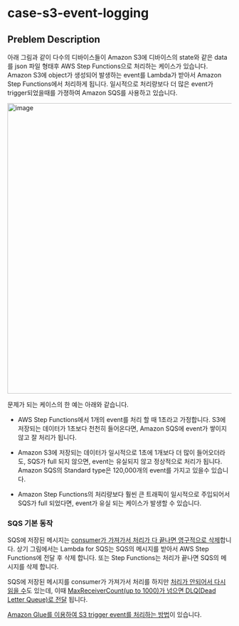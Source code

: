 # case-s3-event-logging

## Preblem Description 

아래 그림과 같이 다수의 디바이스들이 Amazon S3에 디바이스의 state와 같은 data를 json 파일 형태후 AWS Step Functions으로 처리하는 케이스가 있습니다. Amazon S3에 object가 생성되어 발생하는 event를 Lambda가 받아서 Amazon Step Functions에서 처리하게 됩니다. 일시적으로 처리량보다 더 많은 event가 trigger되었을때를 가졍하여 Amazon SQS를 사용하고 있습니다. 

<img width="654" alt="image" src="https://user-images.githubusercontent.com/52392004/165797212-de9ed666-7a1f-456a-9d3f-638d1f28d168.png">

문제가 되는 케이스의 한 예는 아래와 같습니다.

- AWS Step Functions에서 1개의 event를 처리 할 때 1초라고 가정합니다. S3에 저장되는 데이터가 1초보다 천천히 들어온다면, Amazon SQS에 event가 쌓이지 않고 잘 처리가 됩니다.

- Amazon S3에 저장되는 데이터가 일시적으로 1초에 1개보다 더 많이 들어오더라도, SQS가 full 되지 않으면, event는 유실되지 않고 정상적으로 처리가 됩니다. Amazon SQS의 Standard type은 120,000개의 event를 가지고 있을수 있습니다.

- Amazon Step Functions의 처리량보다 훨씬 큰 트래픽이 일시적으로 주입되어서 SQS가 full 되었다면, event가 유실 되는 케이스가 발생할 수 있습니다. 


### SQS 기본 동작 

SQS에 저장된 메시지는 [consumer가 가져가서 처리가 다 끝나면 영구적으로 삭제](https://bitesizedserverless.com/bite/the-9-ways-an-sqs-message-can-be-deleted/#1-successful-processing)합니다. 상기 그림에서는 Lambda for SQS는 SQS의 메시지를 받아서 AWS Step Functions에 전달 후 삭제 합니다. 또는 Step Functions는 처리가 끝나면 SQS의 메시지를 삭제 합니다. 

SQS에 저장된 메시지를 consumer가 가져가서 처리를 하지만 [처리가 안되어서 다시 읽을 수](https://bitesizedserverless.com/bite/the-9-ways-an-sqs-message-can-be-deleted/#3-maximum-receive-count-set-too-low)도 있는데, 이때 [MaxReceiverCount(up to 1000)가 넘으면 DLQ(Dead Letter Queue)로 전달](https://github.com/kyopark2014/technical-summary/blob/main/sqs.md) 됩니다. 


[Amazon Glue를 이용하여 S3 trigger event를 처리하는 방법](https://catalog.us-east-1.prod.workshops.aws/workshops/ee59d21b-4cb8-4b3d-a629-24537cf37bb5/en-US/lab1/event-notification-crawler)이 있습니다. 

